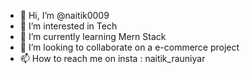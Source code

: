 - 👋 Hi, I’m @naitik0009
- 👀 I’m interested in Tech
- 🌱 I’m currently learning Mern Stack
- 💞️ I’m looking to collaborate on a e-commerce project
- 📫 How to reach me on insta :  naitik_rauniyar

<!---
naitik0009/naitik0009 is a ✨ special ✨ repository because its `README.md` (this file) appears on your GitHub profile.
You can click the Preview link to take a look at your changes.
--->
